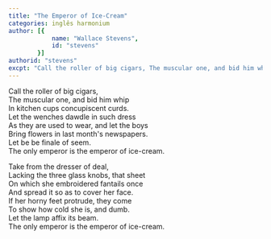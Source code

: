 ```yaml
---
title: "The Emperor of Ice-Cream"
categories: inglês harmonium
author: [{
			name: "Wallace Stevens",
			id: "stevens"
		}]
authorid: "stevens"
excpt: "Call the roller of big cigars, The muscular one, and bid him whip"
---
```

Call the roller of big cigars, \
The muscular one, and bid him whip \
In kitchen cups concupiscent curds. \
Let the wenches dawdle in such dress \
As they are used to wear, and let the boys \
Bring flowers in last month's newspapers. \
Let be be finale of seem. \
The only emperor is the emperor of ice-cream.

Take from the dresser of deal, \
Lacking the three glass knobs, that sheet \
On which she embroidered fantails once \
And spread it so as to cover her face. \
If her horny feet protrude, they come \
To show how cold she is, and dumb. \
Let the lamp affix its beam. \
The only emperor is the emperor of ice-cream.